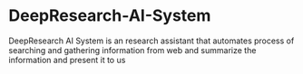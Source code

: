 # DeepResearch-AI-System
DeepResearch AI System is an research assistant that automates process of searching and gathering information from web and  summarize the information and present it to us
